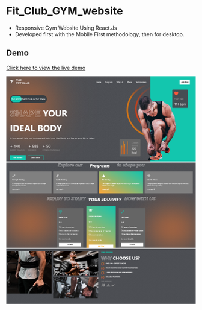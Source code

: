 ﻿# Fit_Club_GYM_website
- Responsive Gym Website Using React.Js 
- Developed first with the Mobile First methodology, then for desktop.
## Demo  
[Click here to view the live demo](https://elian-abboud.github.io/Fit_Club_GYM_website/)


![Fit_Club_GYM_website](/1.png)
![Fit_Club_GYM_website](/2.png)
![Fit_Club_GYM_website](/3.png)
